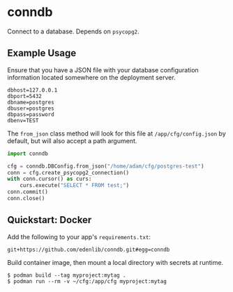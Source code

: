 # conndb
Connect to a database. Depends on `psycopg2`. 

## Example Usage
Ensure that you have a JSON file with your database configuration information located somewhere on the deployment server.
```
dbhost=127.0.0.1
dbport=5432
dbname=postgres
dbuser=postgres
dbpass=password
dbenv=TEST
```

The `from_json` class method will look for this file at `/app/cfg/config.json` by default, but will also accept a path argument.
```python
import conndb

cfg = conndb.DBConfig.from_json("/home/adam/cfg/postgres-test")
conn = cfg.create_psycopg2_connection()
with conn.cursor() as curs:
    curs.execute("SELECT * FROM test;")
conn.commit()
conn.close()
```

## Quickstart: Docker
Add the following to your app's `requirements.txt`:
```
git+https://github.com/edenlib/conndb.git#egg=conndb
```

Build container image, then mount a local directory with secrets at runtime.
```shell
$ podman build --tag myproject:mytag .
$ podman run --rm -v ~/cfg:/app/cfg myproject:mytag
```
